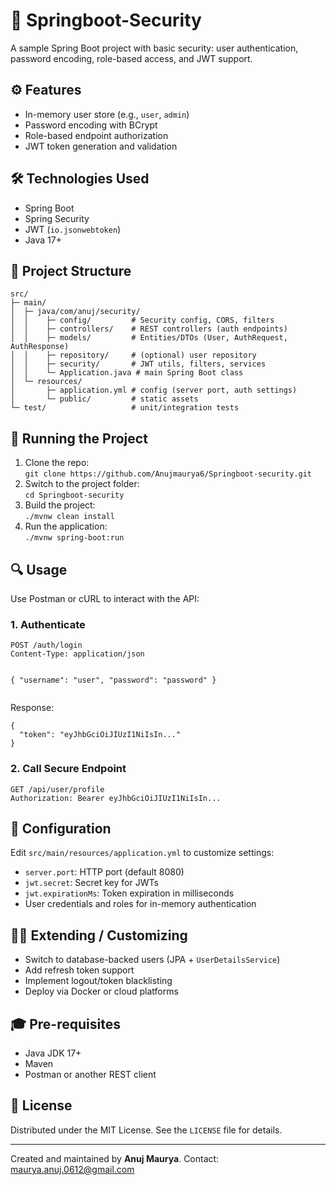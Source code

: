 <!DOCTYPE html>
<html lang="en">
<head>
  <meta charset="UTF-8">
  <meta name="viewport" content="width=device-width, initial-scale=1.0">
</head>
<body>

  <h1>🔐 Springboot-Security</h1>
  <p>A sample Spring Boot project with basic security: user authentication, password encoding, role-based access, and JWT support.</p>

  <h2>⚙️ Features</h2>
  <ul>
    <li>In-memory user store (e.g., <code>user</code>, <code>admin</code>)</li>
    <li>Password encoding with BCrypt</li>
    <li>Role-based endpoint authorization</li>
    <li>JWT token generation and validation</li>
  </ul>

  <h2>🛠️ Technologies Used</h2>
  <ul>
    <li>Spring Boot</li>
    <li>Spring Security</li>
    <li>JWT (<code>io.jsonwebtoken</code>)</li>
    <li>Java 17+</li>
  </ul>

  <h2>📂 Project Structure</h2>
  <pre><code>src/
├─ main/
│  ├─ java/com/anuj/security/
│  │    ├─ config/         # Security config, CORS, filters
│  │    ├─ controllers/    # REST controllers (auth endpoints)
│  │    ├─ models/         # Entities/DTOs (User, AuthRequest, AuthResponse)
│  │    ├─ repository/     # (optional) user repository
│  │    ├─ security/       # JWT utils, filters, services
│  │    └─ Application.java # main Spring Boot class
│  └─ resources/
│       ├─ application.yml # config (server port, auth settings)
│       └─ public/         # static assets
└─ test/                   # unit/integration tests</code></pre>

  <h2>🚀 Running the Project</h2>
  <ol>
    <li>Clone the repo:<br><code>git clone https://github.com/Anujmaurya6/Springboot-security.git</code></li>
    <li>Switch to the project folder:<br><code>cd Springboot-security</code></li>
    <li>Build the project:<br><code>./mvnw clean install</code></li>
    <li>Run the application:<br><code>./mvnw spring-boot:run</code></li>
  </ol>

  <h2>🔍 Usage</h2>
  <p>Use Postman or cURL to interact with the API:</p>

  <h3>1. Authenticate</h3>
  <pre><code>POST /auth/login
Content-Type: application/json

{
  "username": "user",
  "password": "password"
}</code></pre>

  <p>Response:</p>
  <pre><code>{
  "token": "eyJhbGciOiJIUzI1NiIsIn..."
}</code></pre>

  <h3>2. Call Secure Endpoint</h3>
  <pre><code>GET /api/user/profile
Authorization: Bearer eyJhbGciOiJIUzI1NiIsIn...</code></pre>

  <h2>🧩 Configuration</h2>
  <p>Edit <code>src/main/resources/application.yml</code> to customize settings:</p>
  <ul>
    <li><code>server.port</code>: HTTP port (default 8080)</li>
    <li><code>jwt.secret</code>: Secret key for JWTs</li>
    <li><code>jwt.expirationMs</code>: Token expiration in milliseconds</li>
    <li>User credentials and roles for in-memory authentication</li>
  </ul>

  <h2>👨‍💻 Extending / Customizing</h2>
  <ul>
    <li>Switch to database-backed users (JPA + <code>UserDetailsService</code>)</li>
    <li>Add refresh token support</li>
    <li>Implement logout/token blacklisting</li>
    <li>Deploy via Docker or cloud platforms</li>
  </ul>

  <h2>🎓 Pre-requisites</h2>
  <ul>
    <li>Java JDK 17+</li>
    <li>Maven</li>
    <li>Postman or another REST client</li>
  </ul>

  <h2>📝 License</h2>
  <p>Distributed under the MIT License. See the <code>LICENSE</code> file for details.</p>

  <hr>
  <p>Created and maintained by <strong>Anuj Maurya</strong>. Contact: 
    <a href="mailto:maurya.anuj.0612@gmail.com">maurya.anuj.0612@gmail.com</a>
  </p>

</body>
</html>
